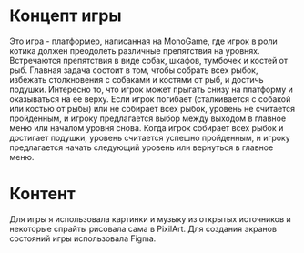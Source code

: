 # Концепт игры

Это игра - платформер, написанная на MonoGame, где игрок в роли котика должен преодолеть различные препятствия на уровнях. Встречаются препятствия в виде собак, шкафов, тумбочек и костей от рыб. Главная задача состоит в том, чтобы собрать всех рыбок, избежать столкновения с собаками и костями от рыб, и достичь подушки. Интересно то, что игрок может прыгать снизу на платформу и оказываться на ее верху. Если игрок погибает (сталкивается с собакой или костью от рыбы) или не собирает всех рыбок, уровень не считается пройденным, и игроку предлагается выбор между выходом в главное меню или началом уровня снова. Когда игрок собирает всех рыбок и достигает подушки, уровень считается успешно пройденным, и игроку предлагается начать следующий уровень или вернуться в главное меню.

# Контент

Для игры я использовала картинки и музыку из открытых источников и некоторые спрайты рисовала сама в PixilArt. Для создания экранов состояний игры использовала Figma.
